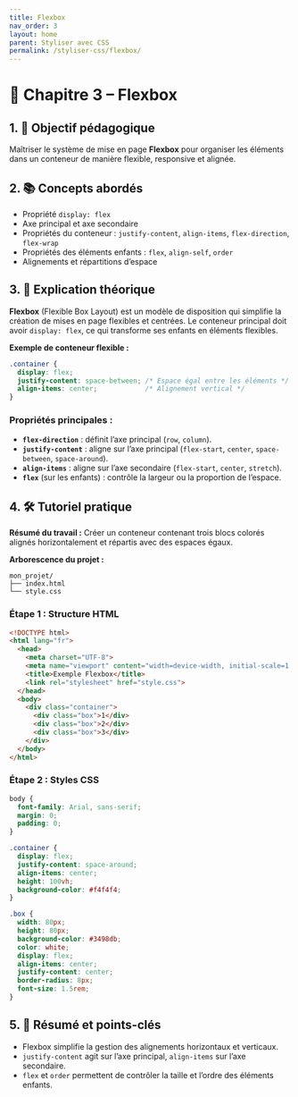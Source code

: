 ```yaml
---
title: Flexbox
nav_order: 3
layout: home
parent: Styliser avec CSS
permalink: /styliser-css/flexbox/
---
```



# 📘 Chapitre 3 – Flexbox

## 1. 🎯 Objectif pédagogique

Maîtriser le système de mise en page **Flexbox** pour organiser les éléments dans un conteneur de manière flexible, responsive et alignée.

## 2. 📚 Concepts abordés

* Propriété `display: flex`
* Axe principal et axe secondaire
* Propriétés du conteneur : `justify-content`, `align-items`, `flex-direction`, `flex-wrap`
* Propriétés des éléments enfants : `flex`, `align-self`, `order`
* Alignements et répartitions d’espace

## 3. 🧠 Explication théorique

**Flexbox** (Flexible Box Layout) est un modèle de disposition qui simplifie la création de mises en page flexibles et centrées.
Le conteneur principal doit avoir `display: flex`, ce qui transforme ses enfants en éléments flexibles.

**Exemple de conteneur flexible :**

```css
.container {
  display: flex;
  justify-content: space-between; /* Espace égal entre les éléments */
  align-items: center;            /* Alignement vertical */
}
```

### Propriétés principales :

* **`flex-direction`** : définit l’axe principal (`row`, `column`).
* **`justify-content`** : aligne sur l’axe principal (`flex-start`, `center`, `space-between`, `space-around`).
* **`align-items`** : aligne sur l’axe secondaire (`flex-start`, `center`, `stretch`).
* **`flex`** (sur les enfants) : contrôle la largeur ou la proportion de l’espace.

## 4. 🛠 Tutoriel pratique

**Résumé du travail :**
Créer un conteneur contenant trois blocs colorés alignés horizontalement et répartis avec des espaces égaux.

**Arborescence du projet :**

```
mon_projet/
├── index.html
└── style.css
```

### **Étape 1 : Structure HTML**

```html
<!DOCTYPE html>
<html lang="fr">
  <head>
    <meta charset="UTF-8">
    <meta name="viewport" content="width=device-width, initial-scale=1.0">
    <title>Exemple Flexbox</title>
    <link rel="stylesheet" href="style.css">
  </head>
  <body>
    <div class="container">
      <div class="box">1</div>
      <div class="box">2</div>
      <div class="box">3</div>
    </div>
  </body>
</html>
```

### **Étape 2 : Styles CSS**

```css
body {
  font-family: Arial, sans-serif;
  margin: 0;
  padding: 0;
}

.container {
  display: flex;
  justify-content: space-around;
  align-items: center;
  height: 100vh;
  background-color: #f4f4f4;
}

.box {
  width: 80px;
  height: 80px;
  background-color: #3498db;
  color: white;
  display: flex;
  align-items: center;
  justify-content: center;
  border-radius: 8px;
  font-size: 1.5rem;
}
```

## 5. 🧾 Résumé et points-clés

* Flexbox simplifie la gestion des alignements horizontaux et verticaux.
* `justify-content` agit sur l’axe principal, `align-items` sur l’axe secondaire.
* `flex` et `order` permettent de contrôler la taille et l’ordre des éléments enfants.

